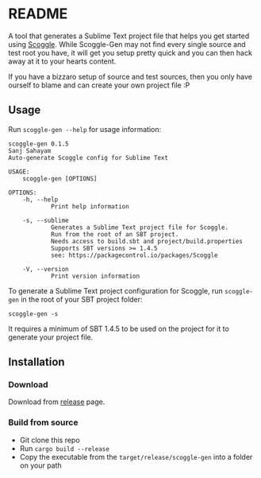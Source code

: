 # README

A tool that generates a Sublime Text project file that helps you get started using [Scoggle](https://packagecontrol.io/packages/Scoggle). While Scoggle-Gen may not find every single source and test root you have, it will get you setup pretty quick and you can then hack away at it to your hearts content.

If you have a bizzaro setup of source and test sources, then you only have ourself to blame and can create your own project file :P

## Usage

Run `scoggle-gen --help` for usage information:

```
scoggle-gen 0.1.5
Sanj Sahayam
Auto-generate Scoggle config for Sublime Text

USAGE:
    scoggle-gen [OPTIONS]

OPTIONS:
    -h, --help
            Print help information

    -s, --sublime
            Generates a Sublime Text project file for Scoggle.
            Run from the root of an SBT project.
            Needs access to build.sbt and project/build.properties
            Supports SBT versions >= 1.4.5
            see: https://packagecontrol.io/packages/Scoggle

    -V, --version
            Print version information
```

To generate a Sublime Text project configuration for Scoggle, run `scoggle-gen` in the root of your SBT project folder:

```
scoggle-gen -s
```

It requires a minimum of SBT 1.4.5 to be used on the project for it to generate your project file.

## Installation

### Download

Download from [release](https://github.com/ssanj/scoggle-gen/releases) page.


### Build from source

- Git clone this repo
- Run `cargo build --release`
- Copy the executable from the `target/release/scoggle-gen` into a folder on your path

